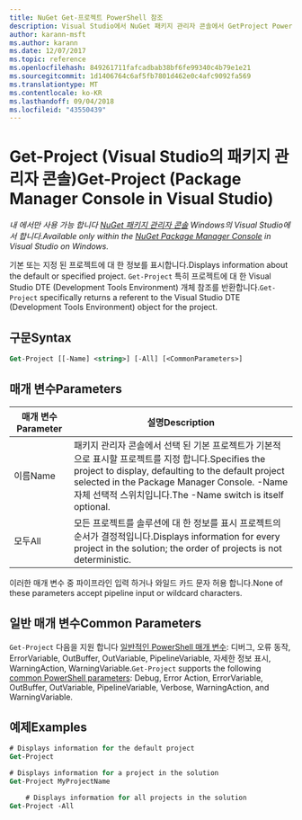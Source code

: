 ```yaml
---
title: NuGet Get-프로젝트 PowerShell 참조
description: Visual Studio에서 NuGet 패키지 관리자 콘솔에서 GetProject PowerShell 명령에 대 한 참조입니다.
author: karann-msft
ms.author: karann
ms.date: 12/07/2017
ms.topic: reference
ms.openlocfilehash: 849261711fafcadbab38bf6fe99340c4b79e1e21
ms.sourcegitcommit: 1d1406764c6af5fb7801d462e0c4afc9092fa569
ms.translationtype: MT
ms.contentlocale: ko-KR
ms.lasthandoff: 09/04/2018
ms.locfileid: "43550439"
---
```

# <a name="get-project-package-manager-console-in-visual-studio"></a><span data-ttu-id="b806a-103">Get-Project (Visual Studio의 패키지 관리자 콘솔)</span><span class="sxs-lookup"><span data-stu-id="b806a-103">Get-Project (Package Manager Console in Visual Studio)</span></span>

<span data-ttu-id="b806a-104">*내 에서만 사용 가능 합니다 [NuGet 패키지 관리자 콘솔](package-manager-console.md) Windows의 Visual Studio에서 합니다.*</span><span class="sxs-lookup"><span data-stu-id="b806a-104">*Available only within the [NuGet Package Manager Console](package-manager-console.md) in Visual Studio on Windows.*</span></span>

<span data-ttu-id="b806a-105">기본 또는 지정 된 프로젝트에 대 한 정보를 표시합니다.</span><span class="sxs-lookup"><span data-stu-id="b806a-105">Displays information about the default or specified project.</span></span> <span data-ttu-id="b806a-106">`Get-Project` 특히 프로젝트에 대 한 Visual Studio DTE (Development Tools Environment) 개체 참조를 반환합니다.</span><span class="sxs-lookup"><span data-stu-id="b806a-106">`Get-Project` specifically returns a referent to the Visual Studio DTE (Development Tools Environment) object for the project.</span></span>

## <a name="syntax"></a><span data-ttu-id="b806a-107">구문</span><span class="sxs-lookup"><span data-stu-id="b806a-107">Syntax</span></span>

```ps
Get-Project [[-Name] <string>] [-All] [<CommonParameters>]
```

## <a name="parameters"></a><span data-ttu-id="b806a-108">매개 변수</span><span class="sxs-lookup"><span data-stu-id="b806a-108">Parameters</span></span>

| <span data-ttu-id="b806a-109">매개 변수</span><span class="sxs-lookup"><span data-stu-id="b806a-109">Parameter</span></span> | <span data-ttu-id="b806a-110">설명</span><span class="sxs-lookup"><span data-stu-id="b806a-110">Description</span></span> |
| --- | --- |
| <span data-ttu-id="b806a-111">이름</span><span class="sxs-lookup"><span data-stu-id="b806a-111">Name</span></span> | <span data-ttu-id="b806a-112">패키지 관리자 콘솔에서 선택 된 기본 프로젝트가 기본적으로 표시할 프로젝트를 지정 합니다.</span><span class="sxs-lookup"><span data-stu-id="b806a-112">Specifies the project to display, defaulting to the default project selected in the Package Manager Console.</span></span> <span data-ttu-id="b806a-113">-Name 자체 선택적 스위치입니다.</span><span class="sxs-lookup"><span data-stu-id="b806a-113">The -Name switch is itself optional.</span></span> |
| <span data-ttu-id="b806a-114">모두</span><span class="sxs-lookup"><span data-stu-id="b806a-114">All</span></span> | <span data-ttu-id="b806a-115">모든 프로젝트를 솔루션에 대 한 정보를 표시 프로젝트의 순서가 결정적입니다.</span><span class="sxs-lookup"><span data-stu-id="b806a-115">Displays information for every project in the solution; the order of projects is not deterministic.</span></span> |

<span data-ttu-id="b806a-116">이러한 매개 변수 중 파이프라인 입력 하거나 와일드 카드 문자 허용 합니다.</span><span class="sxs-lookup"><span data-stu-id="b806a-116">None of these parameters accept pipeline input or wildcard characters.</span></span>

## <a name="common-parameters"></a><span data-ttu-id="b806a-117">일반 매개 변수</span><span class="sxs-lookup"><span data-stu-id="b806a-117">Common Parameters</span></span>

<span data-ttu-id="b806a-118">`Get-Project` 다음을 지원 합니다 [일반적인 PowerShell 매개 변수](http://go.microsoft.com/fwlink/?LinkID=113216): 디버그, 오류 동작, ErrorVariable, OutBuffer, OutVariable, PipelineVariable, 자세한 정보 표시, WarningAction, WarningVariable.</span><span class="sxs-lookup"><span data-stu-id="b806a-118">`Get-Project` supports the following [common PowerShell parameters](http://go.microsoft.com/fwlink/?LinkID=113216): Debug, Error Action, ErrorVariable, OutBuffer, OutVariable, PipelineVariable, Verbose, WarningAction, and WarningVariable.</span></span>

## <a name="examples"></a><span data-ttu-id="b806a-119">예제</span><span class="sxs-lookup"><span data-stu-id="b806a-119">Examples</span></span>

```ps
# Displays information for the default project
Get-Project

# Displays information for a project in the solution
Get-Project MyProjectName

    # Displays information for all projects in the solution
Get-Project -All
```